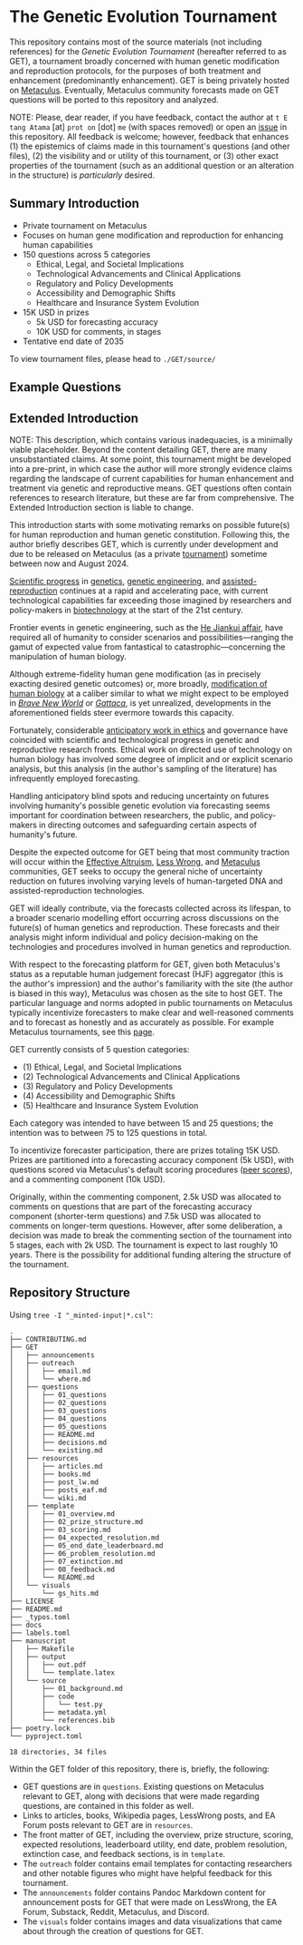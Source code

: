 # The Genetic Evolution Tournament

This repository contains most of the source materials (not including references) for the _Genetic Evolution Tournament_ (hereafter referred to as GET), a tournament broadly concerned with human genetic modification and reproduction protocols, for the purposes of both treatment and enhancement (predominantly enhancement). GET is being privately hosted on [Metaculus](https://en.wikipedia.org/wiki/Metaculus). Eventually, Metaculus community forecasts made on GET questions will be ported to this repository and analyzed.

NOTE: Please, dear reader, if you have feedback, contact the author at `t E tang Atama` [at] `prot on` [dot] `me` (with spaces removed) or open an [issue](https://github.com/AFg6K7h4fhy2/Genetic-Evolution-Tournament/issues) in this repository. All feedback is welcome; however, feedback that enhances (1) the epistemics of claims made in this tournament's questions (and other files), (2) the visibility and or utility of this tournament, or (3) other exact properties of the tournament (such as an additional question or an alteration in the structure) is _particularly_ desired.

## Summary Introduction

* Private tournament on Metaculus
* Focuses on human gene modification and reproduction for enhancing human capabilities
* 150 questions across 5 categories
  * Ethical, Legal, and Societal Implications
  * Technological Advancements and Clinical Applications
  * Regulatory and Policy Developments
  * Accessibility and Demographic Shifts
  * Healthcare and Insurance System Evolution
* 15K USD in prizes
  * 5k USD for forecasting accuracy
  * 10K USD for comments, in stages
* Tentative end date of 2035

To view tournament files, please head to `./GET/source/`

## Example Questions

## Extended Introduction

NOTE: This description, which contains various inadequacies, is a minimally viable placeholder. Beyond the content detailing GET, there are many unsubstantiated claims. At some point, this tournament might be developed into a pre-print, in which case the author will more strongly evidence claims regarding the landscape of current capabilities for human enhancement and treatment via genetic and reproductive means. GET questions often contain references to research literature, but these are far from comprehensive. The Extended Introduction section is liable to change.

This introduction starts with some motivating remarks on possible future(s) for human reproduction and human genetic constitution. Following this, the author briefly describes GET, which is currently under development and due to be released on Metaculus (as a private [tournament](https://en.wikipedia.org/wiki/Prediction_market)) sometime between now and August 2024.

[Scientific progress](https://en.wikipedia.org/wiki/Progress#Scientific_progress) in [genetics](https://en.wikipedia.org/wiki/Genetics), [genetic engineering](https://en.wikipedia.org/wiki/Genetic_engineering), and [assisted-reproduction](https://en.wikipedia.org/wiki/Assisted_reproductive_technology) continues at a rapid and accelerating pace, with current technological capabilities far exceeding those imagined by researchers and policy-makers in [biotechnology](https://en.wikipedia.org/wiki/Biotechnology) at the start of the 21st century.

Frontier events in genetic engineering, such as the [He Jiankui affair](https://en.wikipedia.org/wiki/He_Jiankui_affair), have required all of humanity to consider scenarios and possibilities—ranging the gamut of expected value from fantastical to catastrophic—concerning the manipulation of human biology.

Although extreme-fidelity human gene modification (as in precisely exacting desired genetic outcomes) or, more broadly, [modification of human biology](https://en.wikipedia.org/wiki/Genetic_engineering_techniques) at a caliber similar to what we might expect to be employed in _[Brave New World](https://en.wikipedia.org/wiki/Brave_New_World)_ or _[Gattaca](https://en.wikipedia.org/wiki/Gattaca)_, is yet unrealized, developments in the aforementioned fields steer evermore towards this capacity.

Fortunately, considerable [anticipatory work in ethics](https://en.wikipedia.org/wiki/Bioethics) and governance have coincided with scientific and technological progress in genetic and reproductive research fronts. Ethical work on directed use of technology on human biology has involved some degree of implicit and or explicit scenario analysis, but this analysis (in the author's sampling of the literature) has infrequently employed forecasting.

Handling anticipatory blind spots and reducing uncertainty on futures involving humanity's possible genetic evolution via forecasting seems important for coordination between researchers, the public, and policy-makers in directing outcomes and safeguarding certain aspects of humanity's future.

<!-- Given the magnitude of scenarios for the future of humanity involving the trajectories of different biotechnologies—e.g., [PGD](https://en.wikipedia.org/wiki/Preimplantation_genetic_diagnosis) w/ [iPSCs](https://en.wikipedia.org/wiki/Induced_pluripotent_stem_cell) or prenatal genetic engineering—and the utility of forecasting in scenario analyses, incorporating forecasting.  -->

Despite the expected outcome for GET being that most community traction will occur within the [Effective Altruism](https://forum.effectivealtruism.org/), [Less Wrong](https://www.lesswrong.com/), and [Metaculus](https://www.metaculus.com/questions/) communities, GET seeks to occupy the general niche of uncertainty reduction on futures involving varying levels of human-targeted DNA and assisted-reproduction technologies.

GET will ideally contribute, via the forecasts collected across its lifespan, to a broader scenario modelling effort occurring across discussions on the future(s) of human genetics and reproduction. These forecasts and their analysis might inform individual and policy decision-making on the technologies and procedures involved in human genetics and reproduction.

<!-- Taking a step back, we might ask: Why is human judgement forecasting (HJF) valuable? Note first that there is much more that can be said on this topic than I will cover in this paragraph (for a reasonably good reference, check out this paper). While algorithmic or semi-algorithmic (algorithms that involve human tuning or correction) forecasts often outperform HJFs across certain classes of questions for which there is data, situations in which data ready for modelling is scarce or where models have not yet reached an acceptable maturity level can benefit from HJF. Beyond the general reduction of uncertainty attainable through HJF methods, HJF has also demonstrated value in scenario analysis. Here, forecasters might first generate scenarios and then determine their plausibility, sometimes providing a final, combined forecast from the scenarios. HJF-generated scenarios can at times be more cost-effective than computational models, especially in situations where the creation of statistical models is unattainable, given resources or time-frames. -->

With respect to the forecasting platform for GET, given both Metaculus's status as a reputable human judgement forecast (HJF) aggregator (this is the author's impression) and the author's familiarity with the site (the author is biased in this way), Metaculus was chosen as the site to host GET. The particular language and norms adopted in public tournaments on Metaculus typically incentivize forecasters to make clear and well-reasoned comments and to forecast as honestly and as accurately as possible. For example Metaculus tournaments, see this [page](https://www.metaculus.com/tournaments/).

GET currently consists of 5 question categories:

* (1) Ethical, Legal, and Societal Implications
* (2) Technological Advancements and Clinical Applications
* (3) Regulatory and Policy Developments
* (4) Accessibility and Demographic Shifts
* (5) Healthcare and Insurance System Evolution

Each category was intended to have between 15 and 25 questions; the intention was to between 75 to 125 questions in total.

To incentivize forecaster participation, there are prizes totaling 15K USD. Prizes are partitioned into a forecasting accuracy component (5k USD), with questions scored via Metaculus's default scoring procedures ([peer scores](https://www.metaculus.com/help/scores-faq/)), and a commenting component (10k USD).

Originally, within the commenting component, 2.5k USD was allocated to comments on questions that are part of the forecasting accuracy component (shorter-term questions) and 7.5k USD was allocated to comments on longer-term questions. However, after some deliberation, a decision was made to break the commenting section of the tournament into 5 stages, each with 2k USD. The tournament is expect to last roughly 10 years. There is the possibility for additional funding altering the structure of the tournament.

<!-- Beyond aggregating forecasts and scenarios via GET's questions, a reach-goal of GET is the elicitation of some engagement (commentary and or participation) from figures in academia with expertise in the science and or regulation of the technologies and procedures that are part of the fields of human genetics, genetic engineering (DNA technology generally), and assisted-reproduction. Barring this outcome, the author is still moderately confident that GET can be impactful, conditional on the completion of a retrospective analysis of the forecasts and forecast-rationales (scenarios) engendered. -->

## Repository Structure

Using `tree -I "_minted-input|*.csl"`:

```
.
├── CONTRIBUTING.md
├── GET
│   ├── announcements
│   ├── outreach
│   │   ├── email.md
│   │   └── where.md
│   ├── questions
│   │   ├── 01_questions
│   │   ├── 02_questions
│   │   ├── 03_questions
│   │   ├── 04_questions
│   │   ├── 05_questions
│   │   ├── README.md
│   │   ├── decisions.md
│   │   └── existing.md
│   ├── resources
│   │   ├── articles.md
│   │   ├── books.md
│   │   ├── post_lw.md
│   │   ├── posts_eaf.md
│   │   └── wiki.md
│   ├── template
│   │   ├── 01_overview.md
│   │   ├── 02_prize_structure.md
│   │   ├── 03_scoring.md
│   │   ├── 04_expected_resolution.md
│   │   ├── 05_end_date_leaderboard.md
│   │   ├── 06_problem_resolution.md
│   │   ├── 07_extinction.md
│   │   ├── 08_feedback.md
│   │   └── README.md
│   └── visuals
│       └── gs_hits.md
├── LICENSE
├── README.md
├── _typos.toml
├── docs
├── labels.toml
├── manuscript
│   ├── Makefile
│   ├── output
│   │   ├── out.pdf
│   │   └── template.latex
│   └── source
│       ├── 01_background.md
│       ├── code
│       │   └── test.py
│       ├── metadata.yml
│       └── references.bib
├── poetry.lock
└── pyproject.toml

18 directories, 34 files
```

Within the GET folder of this repository, there is, briefly, the following:

* GET questions are in `questions`. Existing questions on Metaculus relevant to GET, along with decisions that were made regarding questions, are contained in this folder as well.
* Links to articles, books, Wikipedia pages, LessWrong posts, and EA Forum posts relevant to GET are in `resources`.
* The front matter of GET, including the overview, prize structure, scoring, expected resolutions, leaderboard utility, end date, problem resolution, extinction case, and feedback sections, is in `template`.
* The `outreach` folder contains email templates for contacting researchers and other notable figures who might have helpful feedback for this tournament.
* The `announcements` folder contains Pandoc Markdown content for announcement posts for GET that were made on LessWrong, the EA Forum, Substack, Reddit, Metaculus, and Discord.
* The `visuals` folder contains images and data visualizations that came about through the creation of questions for GET.

<!-- ## Comments On The License -->

